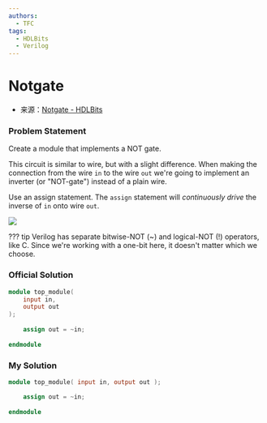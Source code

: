 ```yaml
---
authors:
  - TFC
tags:
  - HDLBits
  - Verilog
---
```

# Notgate
- 来源：[Notgate - HDLBits](https://hdlbits.01xz.net/wiki/Notgate)

### Problem Statement
Create a module that implements a NOT gate.

This circuit is similar to wire, but with a slight difference. When making the connection from the wire `in` to the wire `out` we're going to implement an inverter (or "NOT-gate") instead of a plain wire.

Use an assign statement. The `assign` statement will _continuously drive_ the inverse of `in` onto wire `out`.

[![](https://hdlbits.01xz.net/mw/images/9/9e/Notgate.png)](https://hdlbits.01xz.net/wiki/File:Notgate.png)

??? tip
    Verilog has separate bitwise-NOT (~) and logical-NOT (!) operators, like C. Since we're working with a one-bit here, it doesn't matter which we choose.

### Official Solution
```Verilog
module top_module(
	input in,
	output out
);
	
	assign out = ~in;
	
endmodule
```

### My Solution
```Verilog
module top_module( input in, output out );

    assign out = ~in;
    
endmodule
```